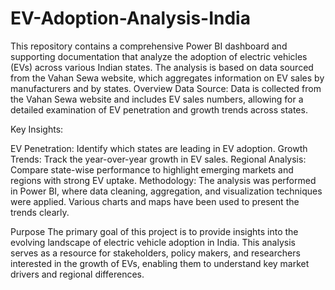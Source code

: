 # EV-Adoption-Analysis-India
This repository contains a comprehensive Power BI dashboard and supporting documentation that analyze the adoption of electric vehicles (EVs) across various Indian states. The analysis is based on data sourced from the Vahan Sewa website, which aggregates information on EV sales by manufacturers and by states.
Overview
Data Source:
Data is collected from the Vahan Sewa website and includes EV sales numbers, allowing for a detailed examination of EV penetration and growth trends across states.

Key Insights:

EV Penetration: Identify which states are leading in EV adoption.
Growth Trends: Track the year-over-year growth in EV sales.
Regional Analysis: Compare state-wise performance to highlight emerging markets and regions with strong EV uptake.
Methodology:
The analysis was performed in Power BI, where data cleaning, aggregation, and visualization techniques were applied. Various charts and maps have been used to present the trends clearly.

Purpose
The primary goal of this project is to provide insights into the evolving landscape of electric vehicle adoption in India. This analysis serves as a resource for stakeholders, policy makers, and researchers interested in the growth of EVs, enabling them to understand key market drivers and regional differences.


